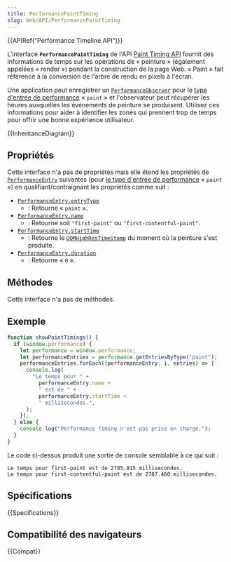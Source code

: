 ```yaml
---
title: PerformancePaintTiming
slug: Web/API/PerformancePaintTiming
---
```


{{APIRef("Performance Timeline API")}}

L'interface **`PerformancePaintTiming`** de l'API [Paint Timing API](/fr/docs/Web/API/Paint_Timing_API) fournit des informations de temps sur les opérations de « peinture » (également appelées « render ») pendant la construction de la page Web. « Paint » fait référence à la conversion de l'arbre de rendu en pixels à l'écran.

Une application peut enregistrer un [`PerformanceObserver`](/fr/docs/Web/API/PerformanceObserver) pour le [type d'entrée de performance](/fr/docs/Web/API/PerformanceEntry) « `paint` » et l'observateur peut récupérer les heures auxquelles les événements de peinture se produisent. Utilisez ces informations pour aider à identifier les zones qui prennent trop de temps pour offrir une bonne expérience utilisateur.

{{InheritanceDiagram}}

## Propriétés

Cette interface n'a pas de propriétés mais elle étend les propriétés de [`PerformanceEntry`](/fr/docs/Web/API/PerformanceEntry) suivantes (pour [le type d'entrée de performance](/fr/docs/Web/API/PerformanceEntry/entryType) « `paint` ») en qualifiant/contraignant les propriétés comme suit :

- [`PerformanceEntry.entryType`](/fr/docs/Web/API/PerformanceEntry/entryType)
  - : Retourne « `paint` ».
- [`PerformanceEntry.name`](/fr/docs/Web/API/PerformanceEntry/name)
  - : Retourne soit `"first-paint"` ou `"first-contentful-paint"`.
- [`PerformanceEntry.startTime`](/fr/docs/Web/API/PerformanceEntry/startTime)
  - : Retourne le [`DOMHighResTimeStamp`](/fr/docs/Web/API/DOMHighResTimeStamp) du moment où la peinture s'est produite.
- [`PerformanceEntry.duration`](/fr/docs/Web/API/PerformanceEntry/duration)
  - : Retourne « `0` ».

## Méthodes

Cette interface n'a pas de méthodes.

## Exemple

```js
function showPaintTimings() {
  if (window.performance) {
    let performance = window.performance;
    let performanceEntries = performance.getEntriesByType("paint");
    performanceEntries.forEach((performanceEntry, i, entries) => {
      console.log(
        "Le temps pour " +
          performanceEntry.name +
          " est de " +
          performanceEntry.startTime +
          " millisecondes.",
      );
    });
  } else {
    console.log("Performance Timing n'est pas prise en charge.");
  }
}
```

Le code ci-dessus produit une sortie de console semblable à ce qui suit :

```
Le temps pour first-paint est de 2785.915 millisecondes.
Le temps pour first-contentful-paint est de 2787.460 millisecondes.
```

## Spécifications

{{Specifications}}

## Compatibilité des navigateurs

{{Compat}}
